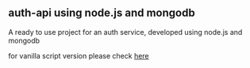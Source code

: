 ## auth-api using node.js and mongodb

A ready to use project for an auth service, developed using node.js and mongodb 

for vanilla script version please check [here](https://github.com/milianoo/auth-service-expressjs-mongo)